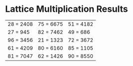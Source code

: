 # Lattice Multiplication Results

|   |   |   |
|---|---|---|
| 28 = 2408 | 75 = 6675 | 51 = 4182 |
| 27 = 945 | 82 = 7462 | 49 = 686 |
| 96 = 3456 | 21 = 1323 | 72 = 3672 |
| 61 = 4209 | 80 = 6160 | 85 = 1105 |
| 81 = 7047 | 62 = 1426 | 90 = 8550 |
